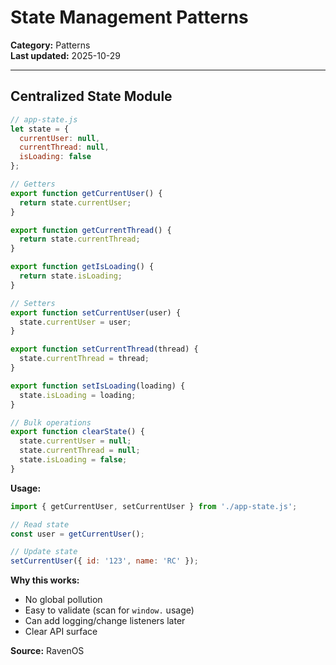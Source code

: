 # State Management Patterns

**Category:** Patterns  
**Last updated:** 2025-10-29

---

## Centralized State Module

```javascript
// app-state.js
let state = {
  currentUser: null,
  currentThread: null,
  isLoading: false
};

// Getters
export function getCurrentUser() {
  return state.currentUser;
}

export function getCurrentThread() {
  return state.currentThread;
}

export function getIsLoading() {
  return state.isLoading;
}

// Setters
export function setCurrentUser(user) {
  state.currentUser = user;
}

export function setCurrentThread(thread) {
  state.currentThread = thread;
}

export function setIsLoading(loading) {
  state.isLoading = loading;
}

// Bulk operations
export function clearState() {
  state.currentUser = null;
  state.currentThread = null;
  state.isLoading = false;
}
```

**Usage:**
```javascript
import { getCurrentUser, setCurrentUser } from './app-state.js';

// Read state
const user = getCurrentUser();

// Update state
setCurrentUser({ id: '123', name: 'RC' });
```

**Why this works:**
- No global pollution
- Easy to validate (scan for `window.` usage)
- Can add logging/change listeners later
- Clear API surface

**Source:** RavenOS

